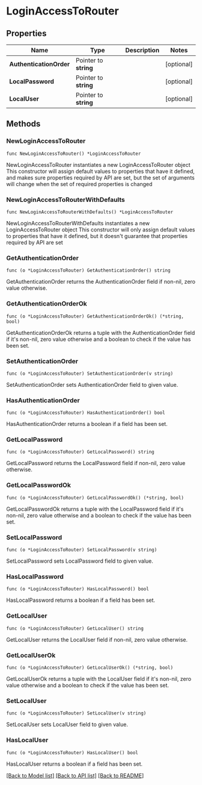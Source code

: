 # LoginAccessToRouter

## Properties

Name | Type | Description | Notes
------------ | ------------- | ------------- | -------------
**AuthenticationOrder** | Pointer to **string** |  | [optional] 
**LocalPassword** | Pointer to **string** |  | [optional] 
**LocalUser** | Pointer to **string** |  | [optional] 

## Methods

### NewLoginAccessToRouter

`func NewLoginAccessToRouter() *LoginAccessToRouter`

NewLoginAccessToRouter instantiates a new LoginAccessToRouter object
This constructor will assign default values to properties that have it defined,
and makes sure properties required by API are set, but the set of arguments
will change when the set of required properties is changed

### NewLoginAccessToRouterWithDefaults

`func NewLoginAccessToRouterWithDefaults() *LoginAccessToRouter`

NewLoginAccessToRouterWithDefaults instantiates a new LoginAccessToRouter object
This constructor will only assign default values to properties that have it defined,
but it doesn't guarantee that properties required by API are set

### GetAuthenticationOrder

`func (o *LoginAccessToRouter) GetAuthenticationOrder() string`

GetAuthenticationOrder returns the AuthenticationOrder field if non-nil, zero value otherwise.

### GetAuthenticationOrderOk

`func (o *LoginAccessToRouter) GetAuthenticationOrderOk() (*string, bool)`

GetAuthenticationOrderOk returns a tuple with the AuthenticationOrder field if it's non-nil, zero value otherwise
and a boolean to check if the value has been set.

### SetAuthenticationOrder

`func (o *LoginAccessToRouter) SetAuthenticationOrder(v string)`

SetAuthenticationOrder sets AuthenticationOrder field to given value.

### HasAuthenticationOrder

`func (o *LoginAccessToRouter) HasAuthenticationOrder() bool`

HasAuthenticationOrder returns a boolean if a field has been set.

### GetLocalPassword

`func (o *LoginAccessToRouter) GetLocalPassword() string`

GetLocalPassword returns the LocalPassword field if non-nil, zero value otherwise.

### GetLocalPasswordOk

`func (o *LoginAccessToRouter) GetLocalPasswordOk() (*string, bool)`

GetLocalPasswordOk returns a tuple with the LocalPassword field if it's non-nil, zero value otherwise
and a boolean to check if the value has been set.

### SetLocalPassword

`func (o *LoginAccessToRouter) SetLocalPassword(v string)`

SetLocalPassword sets LocalPassword field to given value.

### HasLocalPassword

`func (o *LoginAccessToRouter) HasLocalPassword() bool`

HasLocalPassword returns a boolean if a field has been set.

### GetLocalUser

`func (o *LoginAccessToRouter) GetLocalUser() string`

GetLocalUser returns the LocalUser field if non-nil, zero value otherwise.

### GetLocalUserOk

`func (o *LoginAccessToRouter) GetLocalUserOk() (*string, bool)`

GetLocalUserOk returns a tuple with the LocalUser field if it's non-nil, zero value otherwise
and a boolean to check if the value has been set.

### SetLocalUser

`func (o *LoginAccessToRouter) SetLocalUser(v string)`

SetLocalUser sets LocalUser field to given value.

### HasLocalUser

`func (o *LoginAccessToRouter) HasLocalUser() bool`

HasLocalUser returns a boolean if a field has been set.


[[Back to Model list]](../README.md#documentation-for-models) [[Back to API list]](../README.md#documentation-for-api-endpoints) [[Back to README]](../README.md)



